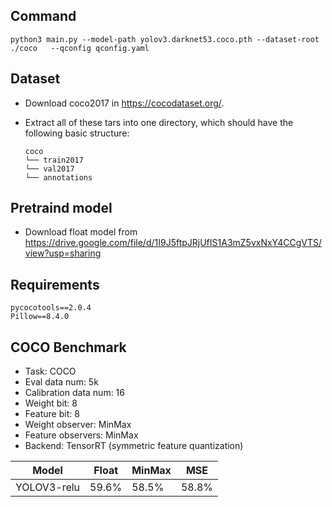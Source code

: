 ## Command
```
python3 main.py --model-path yolov3.darknet53.coco.pth --dataset-root ./coco   --qconfig qconfig.yaml
```

## Dataset
- Download coco2017 in https://cocodataset.org/.

- Extract all of these tars into one directory, which should have the following basic structure:

  ```
  coco
  └── train2017
  └── val2017
  └── annotations
  ```

## Pretraind model

- Download float model from https://drive.google.com/file/d/1I9J5ftpJRjUfIS1A3mZ5vxNxY4CCgVTS/view?usp=sharing

## Requirements
```
pycocotools==2.0.4
Pillow==8.4.0
```

## COCO Benchmark
- Task: COCO
- Eval data num: 5k
- Calibration data num: 16
- Weight bit: 8
- Feature bit: 8
- Weight observer: MinMax
- Feature observers: MinMax
- Backend: TensorRT (symmetric feature quantization)

|Model|Float|MinMax|MSE|
|-----|-----|-----|-----|
|YOLOV3-relu|59.6%|58.5%|58.8%|